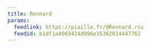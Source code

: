 ```yaml
---
title: Rennard
params:
  feedlink: https://piaille.fr/@Rennard.rss
  feedid: b1df1a4063424d096e35362014447762
---
```

